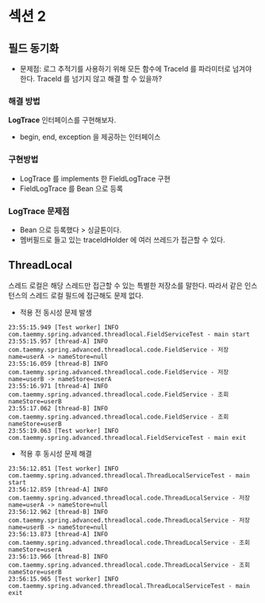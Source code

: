 # 섹션 2

## 필드 동기화
* 문제점: 로그 추적기를 사용하기 위해 모든 함수에 TraceId 를 파라미터로 넘겨야 한다. 
TraceId 를 넘기지 않고 해결 할 수 있을까?

### 해결 방법
**LogTrace** 인터페이스를 구현해보자.
* begin, end, exception 을 제공하는 인터페이스

### 구현방법
* LogTrace 를 implements 한 FieldLogTrace 구현
* FieldLogTrace 를 Bean 으로 등록
 
### LogTrace 문제점
* Bean 으로 등록했다 > 싱글톤이다.
* 멤버필드로 들고 있는 traceIdHolder 에 여러 쓰레드가 접근할 수 있다.

## ThreadLocal
스레드 로컬은 해당 스레드만 접근할 수 있는 특별한 저장소를 말한다.
따라서 같은 인스턴스의 스레드 로컬 필드에 접근해도 문제 없다.

* 적용 전 동시성 문제 발생
```
23:55:15.949 [Test worker] INFO com.taemmy.spring.advanced.threadlocal.FieldServiceTest - main start
23:55:15.957 [thread-A] INFO com.taemmy.spring.advanced.threadlocal.code.FieldService - 저장 name=userA -> nameStore=null
23:55:16.059 [thread-B] INFO com.taemmy.spring.advanced.threadlocal.code.FieldService - 저장 name=userB -> nameStore=userA
23:55:16.971 [thread-A] INFO com.taemmy.spring.advanced.threadlocal.code.FieldService - 조회 nameStore=userB
23:55:17.062 [thread-B] INFO com.taemmy.spring.advanced.threadlocal.code.FieldService - 조회 nameStore=userB
23:55:19.063 [Test worker] INFO com.taemmy.spring.advanced.threadlocal.FieldServiceTest - main exit
```
* 적용 후 동시성 문제 해결
```
23:56:12.851 [Test worker] INFO com.taemmy.spring.advanced.threadlocal.ThreadLocalServiceTest - main start
23:56:12.859 [thread-A] INFO com.taemmy.spring.advanced.threadlocal.code.ThreadLocalService - 저장 name=userA -> nameStore=null
23:56:12.962 [thread-B] INFO com.taemmy.spring.advanced.threadlocal.code.ThreadLocalService - 저장 name=userB -> nameStore=null
23:56:13.873 [thread-A] INFO com.taemmy.spring.advanced.threadlocal.code.ThreadLocalService - 조회 nameStore=userA
23:56:13.966 [thread-B] INFO com.taemmy.spring.advanced.threadlocal.code.ThreadLocalService - 조회 nameStore=userB
23:56:15.965 [Test worker] INFO com.taemmy.spring.advanced.threadlocal.ThreadLocalServiceTest - main exit
```
